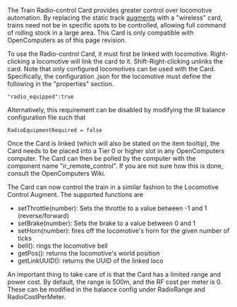 The Train Radio-control Card provides greater control over locomotive automation. By replacing the static track [augments](immersiverailroading:wiki/en_us/augments/augment_control.md) with a "wireless" card, trains need not be in specific spots to be controlled, allowing full command of rolling stock in a large area. This Card is only compatible with OpenComputers as of this page revision.

To use the Radio-control Card, it must first be linked with locomotive. Right-clicking a locomotive will link the card to it. Shift-Right-clicking unlinks the card.
Note that only configured locomotives can be used with the Card. Specifically, the configuration .json for the locomotive must define the following in the "properties" section.

`"radio_equipped":true`

Alternatively, this requirement can be disabled by modifying the IR balance configuration file such that 

`RadioEquipmentRequired = false`

Once the Card is linked (which will also be stated on the item tooltip), the Card needs to be placed into a Tier 0 or higher slot in any OpenComputers computer.
The Card can then be polled by the computer with the component name "ir_remote_control". If you are not sure how this is done, consult the OpenComputers Wiki.

The Card can now control the train in a similar fashion to the Locomotive Control Augment. The supported functions are

* setThrottle(number): Sets the throttle to a value between -1 and 1 (reverse/forward)
* setBrake(number): Sets the brake to a value between 0 and 1
* setHorn(number): fires off the locomotive's horn for the given number of ticks
* bell(): rings the locomotive bell
* getPos(): returns the locomotive's world position
* getLinkUUID(): returns the UUID of the linked loco


An important thing to take care of is that the Card has a limited range and power cost. By default, the range is 500m, and the RF cost per meter is 0. 
These can be modified in the balance config under RadioRange and RadioCostPerMeter.